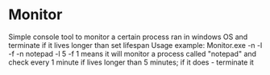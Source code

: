 # Monitor
Simple console tool to monitor a certain process ran in windows OS and terminate if it lives longer than set lifespan
Usage example:
Monitor.exe -n <process name> -l <lifespan set in minutes> -f <frequency set in minutes>
  -n notepad -l 5 -f 1
  means it will monitor a process called "notepad" and check every 1 minute if lives longer than 5 minutes; if it does - terminate it
